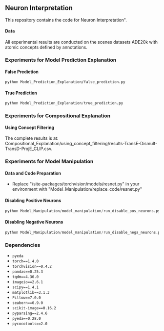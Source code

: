 ## Neuron Interpretation

This repository contains the code for Neuron Interpretation".

#### Data 

All experimental results are conducted on the scenes datasets ADE20k with atomic concepts defined by annotations.


### Experiments for Model Prediction Explanation


#### False Prediction

```
python Model_Prediction_Explanation/false_prediction.py
```

#### True Prediction

```python
python Model_Prediction_Explanation/true_prediction.py
```





### Experiments for  Compositional Explanation

#### Using Concept Filtering

The complete results is at: Compositional_Explanation/using_concept_filtering/results-TransE-Dismult-TransD-ProjE_CLIP.csv. 





### Experiments for Model Manipulation

#### Data and Code Preparation

- Replace "/site-packages/torchvision/models/resnet.py" in your environment with "Model_Manipulation/replace_code/resnet.py"

#### Disabling Positive Neurons

```python
python Model_Manipulation/model_manipulation/run_disable_pos_neurons.py
```

#### Disabling Negative Neurons

```python
python Model_Manipulation/model_manipulation/run_disable_nega_neurons.py
```






### Dependencies

- `pyeda`
- `torch==1.4.0`
- `torchvision==0.4.2`
- `pandas==0.25.3`
- `tqdm==4.30.0`
- `imageio==2.6.1`
- `scipy==1.4.1`
- `matplotlib==3.1.3`
- `Pillow==7.0.0`
- `seaborn==0.9.0`
- `scikit-image==0.16.2`
- `pyparsing==2.4.6`
- `pyeda==0.28.0` 
- `pycocotools==2.0`

